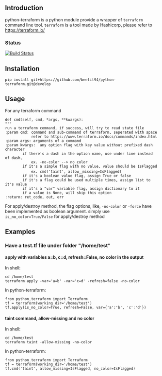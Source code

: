## Introduction

python-terraform is a python module provide a wrapper of `terraform` command line tool. 
`terraform` is a tool made by Hashicorp, please refer to https://terraform.io/

### Status
[![Build Status](https://travis-ci.org/beelit94/python-terraform.svg?branch=develop)](https://travis-ci.org/beelit94/python-terraform)

## Installation
    pip install git+https://github.com/beelit94/python-terraform.git@develop

## Usage
For any terraform command

    def cmd(self, cmd, *args, **kwargs):
    """
    run a terraform command, if success, will try to read state file
    :param cmd: command and sub-command of terraform, seperated with space
                refer to https://www.terraform.io/docs/commands/index.html
    :param args: arguments of a command
    :param kwargs:  any option flag with key value without prefixed dash character
            if there's a dash in the option name, use under line instead of dash,
                ex. -no-color --> no_color
            if it's a simple flag with no value, value should be IsFlagged
                ex. cmd('taint', allow＿missing=IsFlagged)
            if it's a boolean value flag, assign True or false
            if it's a flag could be used multiple times, assign list to it's value
            if it's a "var" variable flag, assign dictionary to it
            if a value is None, will skip this option
    :return: ret_code, out, err

For apply/destroy method, the flag options, like, `-no-color` or `-force`
have been implemented as boolean argument. simply use `is_no_color=True/False` for
apply/destroy method


## Examples
### Have a test.tf file under folder "/home/test"
#### apply with variables a=b, c=d, refresh=False, no color in the output
In shell:

    cd /home/test
    terraform apply -var='a=b' -var='c=d' -refresh=false -no-color
    
In python-terraform:

    from python_terraform import Terraform
    tf = terraform(working_dir='/home/test')
    tf.apply(is_no_color=True, refresh=False, var={'a':'b', 'c':'d'})
#### taint command, allow-missing and no color
In shell:

    cd /home/test
    terraform taint -allow-missing -no-color
    
In python-terraform:
    
    from python_terraform import Terraform
    tf = terraform(working_dir='/home/test')
    tf.cmd('taint', allow_missing=IsFlagged, no_color=IsFlagged)
    

    
    
